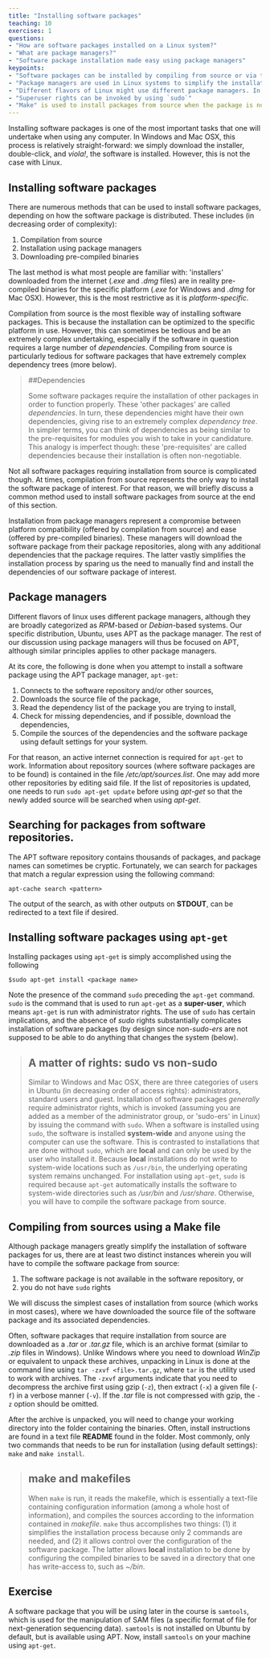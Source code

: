 ```yaml
---
title: "Installing software packages"
teaching: 10
exercises: 1
questions:
- "How are software packages installed on a Linux system?"
- "What are package managers?"
- "Software package installation made easy using package managers"
keypoints:
- "Software packages can be installed by compiling from source or via the use of package managers." 
- "Package managers are used in Linux systems to simplify the installation of software packages."
- "Different flavors of Linux might use different package managers. In Ubuntu, the package manager that is used is apt-get."
- "Superuser rights can be invoked by using `sudo`"
- "Make" is used to install packages from source when the package is not available via the package manager or if one does not have `sudo` rights. 
---
```


Installing software packages is one of the most important tasks that one will undertake when using any computer. In Windows and Mac OSX, this process is relatively straight-forward: we simply download the installer, double-click, and *viola!*, the software is installed. However, this is not the case with Linux. 

## Installing software packages
There are numerous methods that can be used to install software packages, depending on how the software package is distributed. These includes (in decreasing order of complexity):  

1. Compilation from source
2. Installation using package managers
3. Downloading pre-compiled binaries

The last method is what most people are familiar with: 'installers' downloaded from the internet (*.exe* and *.dmg* files) are in reality pre-compiled binaries for the specific platform (*.exe* for Windows and *.dmg* for Mac OSX). However, this is the most restrictive as it is *platform-specific*. 

Compilation from source is the most flexible way of installing software packages. This is because the installation can be optimized to the specific platform in use. However, this can sometimes be tedious and be an extremely complex undertaking, especially if the software in question requires a large number of *dependencies*. Compiling from source is particularly tedious for software packages that have extremely complex dependency trees (more below). 

>##Dependencies 
>
> Some software packages require the installation of other packages in order to function properly. These 'other packages' are called *dependencies*. In turn, these dependencies might have their own dependencies, giving rise to an extremely complex *dependency tree*. In simpler terms, you can think of dependencies as being similar to the pre-requisites for modules you wish to take in your candidature. This analogy is imperfect though: these 'pre-requisites' are called dependencies because their installation is often non-negotiable. 

Not all software packages requiring installation from source is complicated though. At times, compilation from source represents the only way to install the software package of interest. For that reason, we will briefly discuss a common method used to install software packages from source at the end of this section. 

Installation from package managers represent a compromise between platform compatibility (offered by compilation from source) and ease (offered by pre-compiled binaries). These managers will download the software package from their package repositories, along with any additional dependencies that the package requires. The latter vastly simplifies the installation process by sparing us the need to manually find and install the dependencies of our software package of interest.

## Package managers 
Different flavors of linux uses different package managers, although they are broadly categorized as *RPM*-based or *Debian*-based systems. Our specific distribution, Ubuntu, uses APT as the package manager. The rest of our discussion using package managers will thus be focused on APT, although similar principles applies to other package managers. 

At its core, the following is done when you attempt to install a software package using the APT package manager, `apt-get`: 
1. Connects to the software repository and/or other sources,
2. Downloads the source file of the package, 
3. Read the dependency list of the package you are trying to install,
4. Check for missing dependencies, and if possible, download the dependencies, 
5. Compile the sources of the dependencies and the software package using default settings for your system. 

For that reason, an active internet connection is required for `apt-get` to work.  Information about repository sources (where software packages are to be found) is contained in the file */etc/apt/sources.list*. One may add more other repositories by editing said file. If the list of repositories is updated, one needs to run `sudo apt-get update` before using *apt-get* so that the newly added source will be searched when using *apt-get*. 

## Searching for packages from software repositories. 
The APT software repository contains thousands of packages, and package names can sometimes be cryptic. Fortunately, we can search for packages that match a regular expression using the following command:
~~~
apt-cache search <pattern>
~~~ 
The output of the search, as with other outputs on **STDOUT**, can be redirected to a text file if desired. 

## Installing software packages using `apt-get` 
Installing packages using `apt-get` is simply accomplished using the following
~~~ 
$sudo apt-get install <package name>
~~~

Note the presence of the command `sudo` preceding the `apt-get` command. `sudo` is the command that is used to run `apt-get` as a **super-user**, which means `apt-get` is run with administrator rights. The use of `sudo` has certain implications, and the absence of *sudo* rights substantially complicates installation of software packages (by design since non-*sudo-ers* are not supposed to be able to do anything that changes the system (below). 

>## A matter of rights: sudo vs non-sudo
> 
> Similar to Windows and Mac OSX, there are three categories of users in Ubuntu (in decreasing order of access rights): administrators, standard users and guest. Installation of software packages *generally* require administrator rights, which is invoked (assuming you are added as a member of the administrator group, or 'sudo-ers' in Linux) by issuing the command with `sudo`. When a software is installed using `sudo`, the software is installed **system-wide** and anyone using the computer can use the software. This is contrasted to installations that are done without `sudo`, which are **local** and can only be used by the user who installed it. Because **local** installations do not write to system-wide locations such as `/usr/bin`, the underlying operating system remains unchanged.   For installation using `apt-get`, `sudo` is required because `apt-get` automatically installs the software to system-wide directories such as */usr/bin* and */usr/share*. Otherwise, you will have to compile the software package from source.
 
## Compiling from sources using a Make file 
Although package managers greatly simplify the installation of software packages for us, there are at least two distinct instances wherein you will have to compile the software package from source: 

1. The software package is not available in the software repository, or
2. you do not have `sudo` rights

We will discuss the simplest cases of installation from source (which works in most cases), where we have downloaded the source file of the software package and its associated dependencies. 

Often, software packages that require installation from source are downloaded as a *.tar* or *.tar.gz* file, which is an archive format (similar to *.zip* files in Windows).  Unlike Windows where you need to download *WinZip* or equivalent to unpack these archives, unpacking in Linux is done at the command line using `tar -zxvf <file>.tar.gz`, where `tar` is the utility used to work with archives. The `-zxvf` arguments indicate that you need to decompress the archive first using gzip (`-z`), then extract (`-x`) a given file (`-f`) in a verbose manner (`-v`).  If the *.tar* file is not compressed with gzip, the `-z` option should be omitted.

After the archive is unpacked, you will need to change your working directory into the folder containing the binaries. Often, install instructions are found in a text file **README** found in the folder. Most commonly, only two commands that needs to be run for installation (using default settings): `make` and `make install`. 

>## make and makefiles
>
> When `make` is run, it reads the makefile, which is essentially a text-file containing configuration information (among a whole host of information), and compiles the sources according to the information contained in *makefile*. `make` thus accomplishes two things: (1) it simplifies the installation process because only 2 commands are needed, and (2) it allows control over the configuration of the software package. The latter allows **local** installation to be done by configuring the compiled binaries to be saved in a directory that one has write-access to, such as *~/bin*. 
 
## Exercise 
A software package that you will be using later in the course is `samtools`, which is used for the manipulation of SAM files (a specific format of file for next-generation sequencing data). `samtools` is not installed on Ubuntu by default, but is available using APT. Now, install `samtools` on your machine using `apt-get`.




